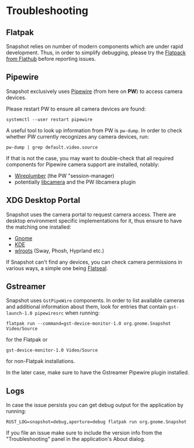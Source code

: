 # Troubleshooting

## Flatpak
Snapshot relies on number of modern components which are under rapid development. Thus, in order to simplify debugging, please try the [Flatpack from Flathub](https://flathub.org/apps/org.gnome.Snapshot) before reporting issues.

## Pipewire
Snapshot exclusively uses [Pipewire](https://gitlab.freedesktop.org/pipewire/pipewire/) (from here on **PW**) to access camera devices.

Please restart PW to ensure all camera devices are found:

```
systemctl --user restart pipewire
```

A useful tool to look up information from PW is `pw-dump`. In order to check whether PW currently recognizes any camera devices, run:

```
pw-dump | grep default.video.source
```

If that is not the case, you may want to double-check that all required components for Pipewire camera support are installed, notably:

* [Wireplumber](https://gitlab.freedesktop.org/pipewire/wireplumber) (the PW "session-manager)
* potentially [libcamera](https://libcamera.org/) and the PW libcamera plugin

## XDG Desktop Portal
Snapshot uses the camera portal to request camera access. There are desktop environment specific implementations for it, thus ensure to have the matching one installed:

* [Gnome](https://gitlab.gnome.org/GNOME/xdg-desktop-portal-gnome)
* [KDE](https://github.com/KDE/xdg-desktop-portal-kde)
* [wlroots](https://github.com/emersion/xdg-desktop-portal-wlr) (Sway, Phosh, Hyprland etc.)

If Snapshot can't find any devices, you can check camera permissions in various ways, a simple one being [Flatseal](https://flathub.org/apps/com.github.tchx84.Flatseal).

## Gstreamer
Snapshot uses `GstPipeWire` components. In order to list available cameras and additional information about them, look for entries that contain `gst-launch-1.0 pipewiresrc` when running:

```
flatpak run --command=gst-device-monitor-1.0 org.gnome.Snapshot Video/Source
```

for the Flatpak or

```
gst-device-monitor-1.0 Video/Source
```

for non-Flatpak installations.

In the later case, make sure to have the Gstreamer Pipewire plugin installed.

## Logs
In case the issue persists you can get debug output for the application by
running:

```
RUST_LOG=snapshot=debug,aperture=debug flatpak run org.gnome.Snapshot
```

If you file an issue make sure to include the version info from the
"Troubleshooting" panel in the application's About dialog.
